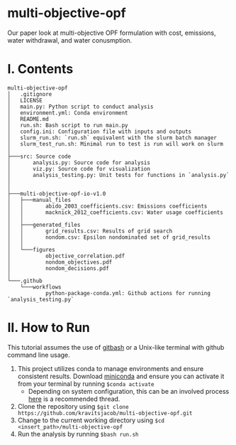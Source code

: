 # multi-objective-opf
Our paper look at multi-objective OPF formulation with cost, emissions, water withdrawal, and water conusmption. 

# I. Contents
```
multi-objective-opf
│   .gitignore
│   LICENSE
│   main.py: Python script to conduct analysis
│   environment.yml: Conda environment
│   README.md
│   run.sh: Bash script to run main.py
│   config.ini: Configuration file with inputs and outputs
│   slurm_run.sh: `run.sh` equivalent with the slurm batch manager
│   slurm_test_run.sh: Minimal run to test is run will work on slurm
│
├───src: Source code
│       analysis.py: Source code for analysis
│       viz.py: Source code for visualization
│       analysis_testing.py: Unit tests for functions in `analysis.py`
│    
│
├───multi-objective-opf-io-v1.0
│   ├───manual_files
│   │       abido_2003_coefficients.csv: Emissions coefficients 
│   │       macknick_2012_coefficients.csv: Water usage coefficients
│   │
│   ├───generated_files
│   │       grid_results.csv: Results of grid search
│   │       nondom.csv: Epsilon nondominated set of grid_results
│   │
│   └───figures
│           objective_correlation.pdf
│           nondom_objectives.pdf
│           nondom_decisions.pdf
│
└───.github
    └───workflows
            python-package-conda.yml: Github actions for running `analysis_testing.py`
```

# II. How to Run
This tutorial assumes the use of [gitbash](https://git-scm.com/downloads) or a Unix-like terminal with github command line usage.
1. This project utilizes conda to manage environments and ensure consistent results. Download [miniconda](https://docs.conda.io/en/latest/miniconda.html) and ensure you can activate it from your terminal by running `$conda activate` 
    * Depending on system configuration, this can be an involved process [here](https://discuss.codecademy.com/t/setting-up-conda-in-git-bash/534473) is a recommended thread.
3. Clone the repository using `$git clone https://github.com/kravitsjacob/multi-objective-opf.git` 
4. Change to the current working directory using `$cd <insert_path>/multi-objective-opf`
6. Run the analysis by running `$bash run.sh`
